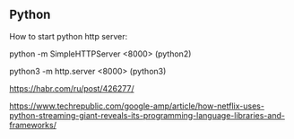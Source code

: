 ## Python

How to start python http server:

python -m SimpleHTTPServer <8000> (python2)

python3 -m http.server <8000> (python3)



<https://habr.com/ru/post/426277/>

<https://www.techrepublic.com/google-amp/article/how-netflix-uses-python-streaming-giant-reveals-its-programming-language-libraries-and-frameworks/>
